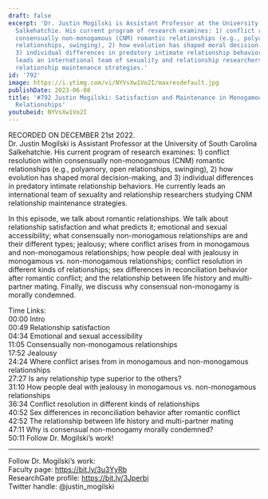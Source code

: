 ```yaml
---
draft: false
excerpt: 'Dr. Justin Mogilski is Assistant Professor at the University of South Carolina
  Salkehatchie. His current program of research examines: 1) conflict resolution within
  consensually non-monogamous (CNM) romantic relationships (e.g., polyamory, open
  relationships, swinging), 2) how evolution has shaped moral decision-making, and
  3) individual differences in predatory intimate relationship behaviors. He currently
  leads an international team of sexuality and relationship researchers studying CNM
  relationship maintenance strategies.'
id: '792'
image: https://i.ytimg.com/vi/NYVsXw1Vo2I/maxresdefault.jpg
publishDate: 2023-06-08
title: '#792 Justin Mogilski: Satisfaction and Maintenance in Monogamous and Non-Monogamous
  Relationships'
youtubeid: NYVsXw1Vo2I
---
```

<div class="timelinks">

RECORDED ON DECEMBER 21st 2022.  
Dr. Justin Mogilski is Assistant Professor at the University of South Carolina Salkehatchie. His current program of research examines: 1) conflict resolution within consensually non-monogamous (CNM) romantic relationships (e.g., polyamory, open relationships, swinging), 2) how evolution has shaped moral decision-making, and 3) individual differences in predatory intimate relationship behaviors. He currently leads an international team of sexuality and relationship researchers studying CNM relationship maintenance strategies.

In this episode, we talk about romantic relationships. We talk about relationship satisfaction and what predicts it; emotional and sexual accessibility; what consensually non-monogamous relationships are and their different types; jealousy; where conflict arises from in monogamous and non-monogamous relationships; how people deal with jealousy in monogamous vs. non-monogamous relationships; conflict resolution in different kinds of relationships; sex differences in reconciliation behavior after romantic conflict; and the relationship between life history and multi-partner mating. Finally, we discuss why consensual non-monogamy is morally condemned.

Time Links:  
<time>00:00</time> Intro  
<time>00:49</time> Relationship satisfaction  
<time>04:34</time> Emotional and sexual accessibility  
<time>11:05</time> Consensually non-monogamous relationships  
<time>17:52</time> Jealousy  
<time>24:24</time> Where conflict arises from in monogamous and non-monogamous relationships  
<time>27:27</time> Is any relationship type superior to the others?  
<time>31:10</time> How people deal with jealousy in monogamous vs. non-monogamous relationships  
<time>36:34</time> Conflict resolution in different kinds of relationships  
<time>40:52</time> Sex differences in reconciliation behavior after romantic conflict  
<time>42:52</time> The relationship between life history and multi-partner mating  
<time>47:11</time> Why is consensual non-monogamy morally condemned?  
<time>50:11</time> Follow Dr. Mogilski’s work!

---

Follow Dr. Mogilski’s work:  
Faculty page: https://bit.ly/3u3YyRb  
ResearchGate profile: https://bit.ly/3Jperbi  
Twitter handle: @justin_mogilski
</div>

